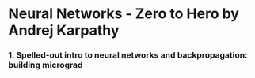 # Neural Networks - Zero to Hero by Andrej Karpathy

### 1. Spelled-out intro to neural networks and backpropagation: building micrograd

